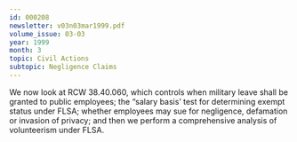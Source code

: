 ```yaml
---
id: 000208
newsletter: v03n03mar1999.pdf
volume_issue: 03-03
year: 1999
month: 3
topic: Civil Actions
subtopic: Negligence Claims
---
```


We now look at RCW 38.40.060, which controls when military leave shall be granted to public employees; the “salary basis’ test for determining exempt status under FLSA; whether employees may sue for negligence, defamation or invasion of privacy; and then we perform a comprehensive analysis of volunteerism under FLSA.